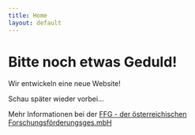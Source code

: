 ```yaml
---
title: Home
layout: default
---
```


# Bitte noch etwas Geduld!

Wir entwickeln eine neue Website!

Schau später wieder vorbei...

Mehr Informationen bei der 
[FFG - der österreichischen Forschungsförderungsges.mbH](https://www.ffg.at/news/energiekostenpauschale-des-bundes-bringt-entlastung-fuer-kleinunternehmen?utm_source=demo&utm_campaign=ekpu)
